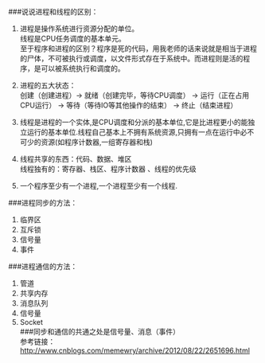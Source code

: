 ###说说进程和线程的区别：  

1. 进程是操作系统进行资源分配的单位。  
线程是CPU任务调度的基本单元。  
至于程序和进程的区别？程序是死的代码，用我老师的话来说就是相当于进程的尸体，不可被执行或调度，以文件形式存在于系统中。而进程则是活的程序，是可以被系统执行和调度的。

2. 进程的五大状态：  
创建（创建进程）-> 就绪（创建完毕，等待CPU调度） -> 运行（正在占用CPU运行） -> 等待（等待IO等其他操作的结束） -> 终止（结束进程）

3. 线程是进程的一个实体,是CPU调度和分派的基本单位,它是比进程更小的能独立运行的基本单位.线程自己基本上不拥有系统资源,只拥有一点在运行中必不可少的资源(如程序计数器,一组寄存器和栈)  

4. 线程共享的东西：代码、数据、堆区  
线程独有的：寄存器、栈区、程序计数器 、线程的优先级

5. 一个程序至少有一个进程,一个进程至少有一个线程. 

###进程同步的方法：  
1. 临界区  
2. 互斥锁  
3. 信号量  
4. 事件  

###进程通信的方法：  
1. 管道  
2. 共享内存  
3. 消息队列  
4. 信号量  
5. Socket  
###同步和通信的共通之处是信号量、消息（事件）  
参考链接：  
http://www.cnblogs.com/memewry/archive/2012/08/22/2651696.html